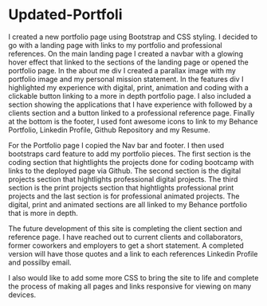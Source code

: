# Updated-Portfoli
I created a new portfolio page using Bootstrap and CSS styling. I decided to go with a landing page with links to my portfolio and professional references. On the main landing page I created a navbar with a glowing hover effect that linked to the sections of the landing page or opened the portfolio page. In the about me div I created a parallax image with my portfolio image and my personal mission statement.
In the features div I highlighted my experience with digital, print, animation and coding with a clickable button linking to a more in depth portfolio page. I also included a section showing the applications that I have experience with followed by a clients section and a button linked to a professional reference page. Finally at the bottom is the footer, I used font awesome icons to link to my Behance Portfolio, Linkedin Profile, Github Repository and my Resume.

For the Portfolio page I copied the Nav bar and footer. I then used bootstraps card feature to add my portfolio pieces. The first section is the coding section that hightlights the projects done for coding bootcamp with links to the deployed page via Github. The second section is the digital projects section that hightlights professional digital projects. The third section is the print projects section that hightlights professional print projects and the last section is for professional animated projects. The digital, print and animated sections are all linked to my Behance portfolio that is more in depth.

The future development of this site is completing the client section and reference page. I have reached out to current clients and collaborators, former coworkers and employers to get a short statement. A completed version will have those quotes and a link to each references Linkedin Profile and possilby email. 

I also would like to add some more CSS to bring the site to life and complete the process of making all pages and links responsive for viewing on many devices.